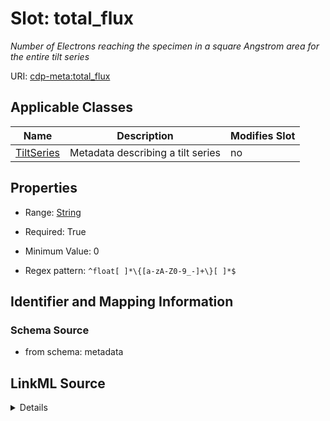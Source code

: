 # Slot: total_flux


_Number of Electrons reaching the specimen in a square Angstrom area for the entire tilt series_



URI: [cdp-meta:total_flux](metadatatotal_flux)



<!-- no inheritance hierarchy -->




## Applicable Classes

| Name | Description | Modifies Slot |
| --- | --- | --- |
[TiltSeries](TiltSeries.md) | Metadata describing a tilt series |  no  |







## Properties

* Range: [String](String.md)

* Required: True

* Minimum Value: 0

* Regex pattern: `^float[ ]*\{[a-zA-Z0-9_-]+\}[ ]*$`





## Identifier and Mapping Information







### Schema Source


* from schema: metadata




## LinkML Source

<details>
```yaml
name: total_flux
description: Number of Electrons reaching the specimen in a square Angstrom area for
  the entire tilt series
from_schema: metadata
exact_mappings:
- cdp-common:tiltseries_total_flux
rank: 1000
alias: total_flux
owner: TiltSeries
domain_of:
- TiltSeries
range: string
required: true
inlined: true
inlined_as_list: true
minimum_value: 0
pattern: ^float[ ]*\{[a-zA-Z0-9_-]+\}[ ]*$
unit:
  symbol: e^-/Å^2
  descriptive_name: electrons per square Angstrom
any_of:
- range: float
  minimum_value: 0
- range: FloatFormattedString

```
</details>